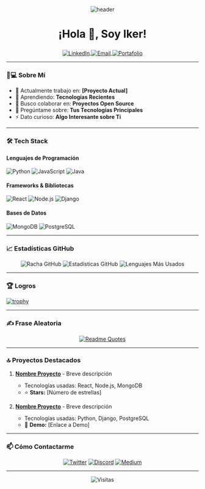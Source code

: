 <!-- Encabezado con banner -->
<p align="center">
  <img src="https://capsule-render.vercel.app/api?type=waving&color=gradient&height=180&section=header&text=¡Hola,%20soy%20Enrique!%20👋&fontSize=36&fontAlignY=35&desc=Desarrollador%20de%20Software%20Apasionado&descAlignY=55&descAlign=50" alt="header">
</p>
<!-- Título y contacto -->
<h1 align="center">¡Hola 👋, Soy Iker!</h1>
<h3 align="center"></h3>

<p align="center">
  <a href="https://linkedin.com/in/tu-linkedin" target="blank">
    <img align="center" src="https://img.shields.io/badge/LinkedIn-0077B5?style=for-the-badge&logo=linkedin&logoColor=white" alt="LinkedIn"/>
  </a>
  <a href="mailto:tu-email@example.com">
    <img align="center" src="https://img.shields.io/badge/Gmail-D14836?style=for-the-badge&logo=gmail&logoColor=white" alt="Email"/>
  </a>
  <a href="https://tu-portafolio.com">
    <img align="center" src="https://img.shields.io/badge/Portafolio-FF4088?style=for-the-badge&logo=hugo&logoColor=white" alt="Portafolio"/>
  </a>
</p>

---

### 👨💻 Sobre Mí

- 🔭 Actualmente trabajo en: **[Proyecto Actual]**
- 🌱 Aprendiendo: **Tecnologías Recientes**
- 👯 Busco colaborar en: **Proyectos Open Source**
- 💬 Pregúntame sobre: **Tus Tecnologías Principales**
- ⚡ Dato curioso: **Algo Interesante sobre Ti**

---

### 🛠 Tech Stack

#### Lenguajes de Programación
![Python](https://img.shields.io/badge/Python-3776AB?style=for-the-badge&logo=python&logoColor=white)
![JavaScript](https://img.shields.io/badge/JavaScript-F7DF1E?style=for-the-badge&logo=javascript&logoColor=black)
![Java](https://img.shields.io/badge/Java-ED8B00?style=for-the-badge&logo=openjdk&logoColor=white)

#### Frameworks & Bibliotecas
![React](https://img.shields.io/badge/React-20232A?style=for-the-badge&logo=react&logoColor=61DAFB)
![Node.js](https://img.shields.io/badge/Node.js-339933?style=for-the-badge&logo=nodedotjs&logoColor=white)
![Django](https://img.shields.io/badge/Django-092E20?style=for-the-badge&logo=django&logoColor=white)

#### Bases de Datos
![MongoDB](https://img.shields.io/badge/MongoDB-47A248?style=for-the-badge&logo=mongodb&logoColor=white)
![PostgreSQL](https://img.shields.io/badge/PostgreSQL-316192?style=for-the-badge&logo=postgresql&logoColor=white)

---

### 📈 Estadísticas GitHub

<p align="center">
  <img src="https://github-readme-streak-stats.herokuapp.com/?user=IKER1208&theme=dark" alt="Racha GitHub" />
  
  <img src="https://github-readme-stats.vercel.app/api?username=IKER1208&show_icons=true&theme=radical" alt="Estadísticas GitHub" />
  
  <img src="https://github-readme-stats.vercel.app/api/top-langs/?username=IKER1208&layout=compact&theme=vision-friendly-dark" alt="Lenguajes Más Usados" />
</p>

---

### 🏆 Logros

[![trophy](https://github-profile-trophy.vercel.app/?username=IKER1208&theme=onedark&row=1)](https://github.com/ryo-ma/github-profile-trophy)

---

### ✍️ Frase Aleatoria

<div align="center">
  
[![Readme Quotes](https://quotes-github-readme.vercel.app/api?type=horizontal&theme=dark)](https://github.com/piyushsuthar/github-readme-quotes)

</div>

---

### 🔝 Proyectos Destacados

1. **[Nombre Proyecto](https://github.com/IKER1208/Integradora)** - Breve descripción
   - Tecnologías usadas: React, Node.js, MongoDB
   - ⭐ **Stars:** [Número de estrellas]

2. **[Nombre Proyecto](https://github.com/IKER1208/Parking)** - Breve descripción
   - Tecnologías usadas: Python, Django, PostgreSQL
   - 🚀 **Demo:** [Enlace a Demo]

---

### 📫 Cómo Contactarme

<div align="center">

[![Twitter](https://img.shields.io/badge/Twitter-1DA1F2?style=for-the-badge&logo=twitter&logoColor=white)](https://twitter.com/tu-usuario)
[![Discord](https://img.shields.io/badge/Discord-5865F2?style=for-the-badge&logo=discord&logoColor=white)](https://discord.com/users/tu-id)
[![Medium](https://img.shields.io/badge/Medium-12100E?style=for-the-badge&logo=medium&logoColor=white)](https://medium.com/@tu-usuario)

</div>

---

<div align="center">
  
![Visitas](https://komarev.com/ghpvc/?username=tu-usuario&color=blueviolet&style=flat)
  
</div>
